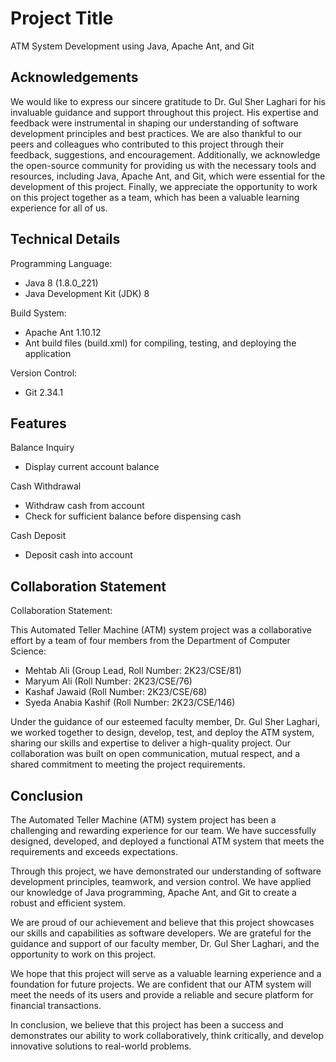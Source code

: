 
# Project Title
 ATM System Development using Java, Apache Ant, and Git


## Acknowledgements
We would like to express our sincere gratitude to Dr. Gul Sher Laghari for his invaluable guidance and support throughout this project. His expertise and feedback were instrumental in shaping our understanding of software development principles and best practices. We are also thankful to our peers and colleagues who contributed to this project through their feedback, suggestions, and encouragement. Additionally, we acknowledge the open-source community for providing us with the necessary tools and resources, including Java, Apache Ant, and Git, which were essential for the development of this project. Finally, we appreciate the opportunity to work on this project together as a team, which has been a valuable learning experience for all of us.
 
## Technical Details
Programming Language:

- Java 8 (1.8.0_221)
- Java Development Kit (JDK) 8

Build System:

- Apache Ant 1.10.12
- Ant build files (build.xml) for compiling, testing, and deploying the application

Version Control:

- Git 2.34.1
## Features
Balance Inquiry

- Display current account balance

Cash Withdrawal

- Withdraw cash from account
- Check for sufficient balance before dispensing cash

Cash Deposit

- Deposit cash into account
## Collaboration Statement
Collaboration Statement:

This Automated Teller Machine (ATM) system project was a collaborative effort by a team of four members from the Department of Computer Science:

- Mehtab Ali (Group Lead, Roll Number: 2K23/CSE/81)
- Maryum Ali (Roll Number: 2K23/CSE/76)
- Kashaf Jawaid (Roll Number: 2K23/CSE/68)
- Syeda Anabia Kashif (Roll Number: 2K23/CSE/146)

Under the guidance of our esteemed faculty member, Dr. Gul Sher Laghari, we worked together to design, develop, test, and deploy the ATM system, sharing our skills and expertise to deliver a high-quality project. Our collaboration was built on open communication, mutual respect, and a shared commitment to meeting the project requirements.
## Conclusion
The Automated Teller Machine (ATM) system project has been a challenging and rewarding experience for our team. We have successfully designed, developed, and deployed a functional ATM system that meets the requirements and exceeds expectations.

Through this project, we have demonstrated our understanding of software development principles, teamwork, and version control. We have applied our knowledge of Java programming, Apache Ant, and Git to create a robust and efficient system.

We are proud of our achievement and believe that this project showcases our skills and capabilities as software developers. We are grateful for the guidance and support of our faculty member, Dr. Gul Sher Laghari, and the opportunity to work on this project.

We hope that this project will serve as a valuable learning experience and a foundation for future projects. We are confident that our ATM system will meet the needs of its users and provide a reliable and secure platform for financial transactions.

In conclusion, we believe that this project has been a success and demonstrates our ability to work collaboratively, think critically, and develop innovative solutions to real-world problems.